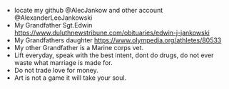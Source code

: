 - locate my github @AlecJankow and other account @AlexanderLeeJankowski
- My Grandfather Sgt.Edwin https://www.duluthnewstribune.com/obituaries/edwin-j-jankowski
- My Grandfathers daughter https://www.olympedia.org/athletes/80533
- My other Grandfather is a Marine corps vet.
- Lift everyday, speak with the best intent, dont do drugs, do not ever waste what marriage is made for.
- Do not trade love for money.
- Art is not a game it will take your soul.
<!---
AlexanderLJankowski/AlexanderLJankowski is a ✨ special ✨ repository because its `README.md` (this file) appears on your GitHub profile.
You can click the Preview link to take a look at your changes.
--->
